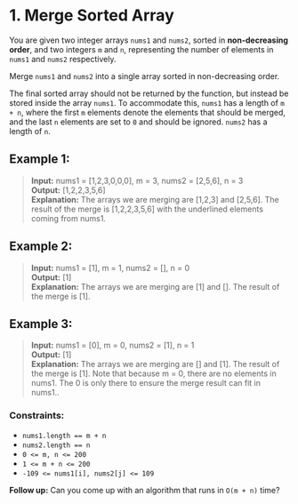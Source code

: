 # 1. Merge Sorted Array

You are given two integer arrays `nums1` and `nums2`, sorted in **non-decreasing order**, and two integers `m` and `n`, representing the number of elements in `nums1` and `nums2` respectively.

Merge `nums1` and `nums2` into a single array sorted in non-decreasing order.

The final sorted array should not be returned by the function, but instead be stored inside the array `nums1`. To accommodate this, `nums1` has a length of `m + n`, where the first `m` elements denote the elements that should be merged, and the last `n` elements are set to `0` and should be ignored. `nums2` has a length of `n`.

## Example 1:
> **Input:** nums1 = [1,2,3,0,0,0], m = 3, nums2 = [2,5,6], n = 3 <br/>
> **Output:** [1,2,2,3,5,6] <br/>
> **Explanation:** The arrays we are merging are [1,2,3] and [2,5,6]. The result of the merge is [1,2,2,3,5,6] with the underlined elements coming from nums1.

## Example 2:

> **Input:** nums1 = [1], m = 1, nums2 = [], n = 0 <br/>
> **Output:** [1] <br/>
> **Explanation:** The arrays we are merging are [1] and []. The result of the merge is [1].

## Example 3:

> **Input:** nums1 = [0], m = 0, nums2 = [1], n = 1 <br/>
> **Output:** [1] <br/>
> **Explanation:** The arrays we are merging are [] and [1]. The result of the merge is [1]. Note that because m = 0, there are no elements in nums1. The 0 is only there to ensure the merge result can fit in nums1..

### Constraints:

* `nums1.length == m + n`
* `nums2.length == n`
* `0 <= m, n <= 200`
* `1 <= m + n <= 200`
* `-109 <= nums1[i], nums2[j] <= 109`

**Follow up:** Can you come up with an algorithm that runs in `O(m + n)` time?
